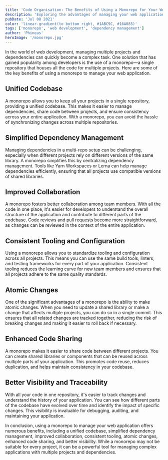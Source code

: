 ```yaml
---
title: 'Code Organisation: The Benefits of Using a Monorepo for Your Web Application'
description: 'Exploring the advantages of managing your web application with a monorepo'
pubDate: 'Jul 08 2021'
color: 'linear-gradient(to bottom right, #1ABC9C, #16A085)'
tags: ['monorepo', 'web development', 'dependency management']
author: 'Phineas'
heroImage: '/monorepo.jpg'
---
```


In the world of web development, managing multiple projects and dependencies can quickly become a complex task. One solution that has gained popularity among developers is the use of a monorepo—a single repository that houses all the code for multiple projects. Here are some of the key benefits of using a monorepo to manage your web application.

## Unified Codebase
A monorepo allows you to keep all your projects in a single repository, providing a unified codebase. This makes it easier to manage dependencies, share code between projects, and ensure consistency across your entire application. With a monorepo, you can avoid the hassle of synchronizing changes across multiple repositories.

## Simplified Dependency Management
Managing dependencies in a multi-repo setup can be challenging, especially when different projects rely on different versions of the same library. A monorepo simplifies this by centralizing dependency management. Tools like Yarn Workspaces or Lerna can help manage dependencies efficiently, ensuring that all projects use compatible versions of shared libraries.

## Improved Collaboration
A monorepo fosters better collaboration among team members. With all the code in one place, it's easier for developers to understand the overall structure of the application and contribute to different parts of the codebase. Code reviews and pull requests become more straightforward, as changes can be reviewed in the context of the entire application.

## Consistent Tooling and Configuration
Using a monorepo allows you to standardize tooling and configuration across all projects. This means you can use the same build tools, linters, and testing frameworks for every part of your application. Consistent tooling reduces the learning curve for new team members and ensures that all projects adhere to the same quality standards.

## Atomic Changes
One of the significant advantages of a monorepo is the ability to make atomic changes. When you need to update a shared library or make a change that affects multiple projects, you can do so in a single commit. This ensures that all related changes are tracked together, reducing the risk of breaking changes and making it easier to roll back if necessary.

## Enhanced Code Sharing
A monorepo makes it easier to share code between different projects. You can create shared libraries or components that can be reused across multiple parts of your application. This promotes code reuse, reduces duplication, and helps maintain consistency in your codebase.

## Better Visibility and Traceability
With all your code in one repository, it's easier to track changes and understand the history of your application. You can see how different parts of the codebase have evolved over time and identify the impact of specific changes. This visibility is invaluable for debugging, auditing, and maintaining your application.

In conclusion, using a monorepo to manage your web application offers numerous benefits, including a unified codebase, simplified dependency management, improved collaboration, consistent tooling, atomic changes, enhanced code sharing, and better visibility. While a monorepo may not be suitable for every project, it can be a powerful tool for managing complex applications with multiple projects and dependencies.
